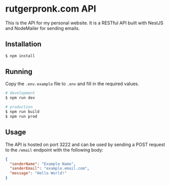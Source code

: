 # rutgerpronk.com API

This is the API for my personal website. It is a RESTful API built with NestJS and NodeMailer for sending emails.

## Installation

```bash
$ npm install
```

## Running

Copy the `.env.example` file to `.env` and fill in the required values.

```bash
# development
$ npm run dev

# production
$ npm run build
$ npm run prod
```

## Usage

The API is hosted on port 3222 and can be used by sending a POST request to the `/email` endpoint with the following
body:

```json
{
  "senderName": "Example Name",
  "senderEmail": "example.email.com",
  "message": "Hello World!"
}
```
